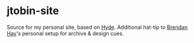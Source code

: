 # jtobin-site

Source for my personal site, based on [Hyde](http://github.com/poole/hyde).
Additional hat-tip to [Brendan Hay](http://github.com/brendanhay)'s personal
setup for archive & design cues.
